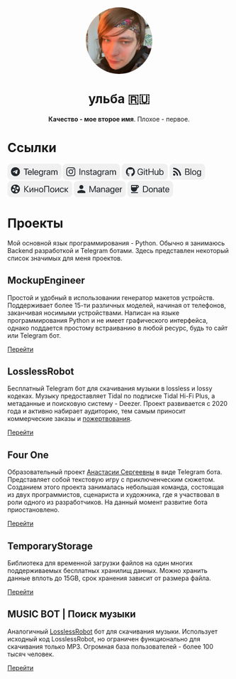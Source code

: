 <div align="center">
  <img align="center" style="border-radius: 50%;" width="150" src="https://raw.githubusercontent.com/ulbwa/ulbwa/main/static/favico.jpg" alt="favico.jpg">
  <h1>ульба 🇷🇺</h1>
  <p><b>Качество - мое второе имя</b>. Плохое - первое.</p>
</div>

# Ссылки

[<img src="https://raw.githubusercontent.com/ulbwa/ulbwa/main/static/telegram.svg" height="36"/>](https://ulbwa.github.io/go?to=telegram)
[<img src="https://raw.githubusercontent.com/ulbwa/ulbwa/main/static/instagram.svg" height="36"/>](https://ulbwa.github.io/go?to=instagram)
[<img src="https://raw.githubusercontent.com/ulbwa/ulbwa/main/static/github.svg" height="36"/>](https://ulbwa.github.io/go?to=github)
[<img src="https://raw.githubusercontent.com/ulbwa/ulbwa/main/static/blog.svg" height="36"/>](https://ulbwa.github.io/go?to=blog)
[<img src="https://raw.githubusercontent.com/ulbwa/ulbwa/main/static/kinopoisk.svg" height="36"/>](https://ulbwa.github.io/go?to=kinopoisk)
[<img src="https://raw.githubusercontent.com/ulbwa/ulbwa/main/static/manager.svg" height="36"/>](https://ulbwa.github.io/go?to=manager)
[<img src="https://raw.githubusercontent.com/ulbwa/ulbwa/main/static/donate.svg" height="36"/>](https://ulbwa.github.io/go?to=donate)

# Проекты
Мой основной язык программирования - Python. Обычно я занимаюсь Backend разработкой и Telegram ботами. Здесь представлен некоторый список значимых для меня проектов.

## MockupEngineer
Простой и удобный в использовании генератор макетов устройств. Поддерживает более 15-ти различных моделей, начиная от телефонов, заканчивая носимыми устройствами. Написан на языке программирования Python и не имеет графического интерфейса, однако поддается простому встраиванию в любой ресурс, будь то сайт или Telegram бот.

[Перейти](https://github.com/ulbwazhine/MockupEngineer)

## LosslessRobot
Бесплатный Telegram бот для скачивания музыки в lossless и lossy кодеках. Музыку предоставляет Tidal по подписке Tidal Hi-Fi Plus, а метаданные и поисковую систему - Deezer. Проект развивается с 2020 года и активно набирает аудиторию, тем самым приносит коммерческие заказы и [пожертвования](https://ulbwa.github.io/go?to=donate).

[Перейти](https://t.me/LosslessRobot)

## Four One
Образовательный проект [Анастасии Сергеевны](https://www.instagram.com/nastelvegeco/) в виде Telegram бота. Представляет собой текстовую игру с приключенческим сюжетом. Созданием этого проекта занималась небольшая команда, состоящая из двух программистов, сценариста и художника, где я участвовал в роли одного из разработчиков. На данный момент развитие бота приостановлено.

[Перейти](https://t.me/fourone_bot)

## TemporaryStorage
Библиотека для временной загрузки файлов на один многих поддерживаемых бесплатных хранилищ данных. Можно хранить данные вплоть до 15GB, срок хранения зависит от размера файла.

[Перейти](https://github.com/ulbwazhine/TemporaryStorage)

## MUSIC BOT | Поиск музыки
Аналогичный [LosslessRobot](https://t.me/LosslessRobot) бот для скачивания музыки. Использует исходный код LosslessRobot, но ограничен функционально для скачивания только MP3. Огромная база пользователей - более 100 тысяч человек.

[Перейти](https://t.me/SaveMuzz_Bot)
